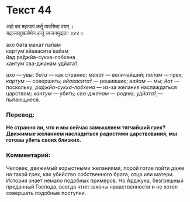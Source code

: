 # Текст 44

अहो बत महत्पापं कर्तुं व्यवसिता वयम् ।  
यद्राज्यसुखलोभेन हन्तुं स्वजनमुद्यताः ॥४४॥

ахо бата махат па̄пам̇  
картум̇ вйавасита̄ вайам  
йад ра̄джйа-сукха-лобхена  
хантум̇ сва-джанам удйата̄т̣

_ахо_ — увы; _бата_ — как странно; _махат_ — величайший; _па̄пам_ — грех; _картум_ — совершить; _вйавасита̄т̣_ — решившие; _вайам_ — мы; _йат_ — поскольку; _ра̄джйа-сукха-лобхена_ — из-за желания наслаждаться царством; _хантум_ — убить; _сва-джанам_ — родню; _удйата̄т̣_ — пытающиеся.

### Перевод:

**Не странно ли, что и мы сейчас замышляем тягчайший грех? Движимые желанием насладиться радостями царствования, мы готовы убить своих близких.**

### Комментарий:

Человек, движимый корыстными желаниями, порой готов пойти даже на такой грех, как убийство собственного брата, отца или матери. История знает немало подобных примеров. Но Арджуна, безгрешный преданный Господа, всегда чтил законы нравственности и не хотел совершать подобные поступки.